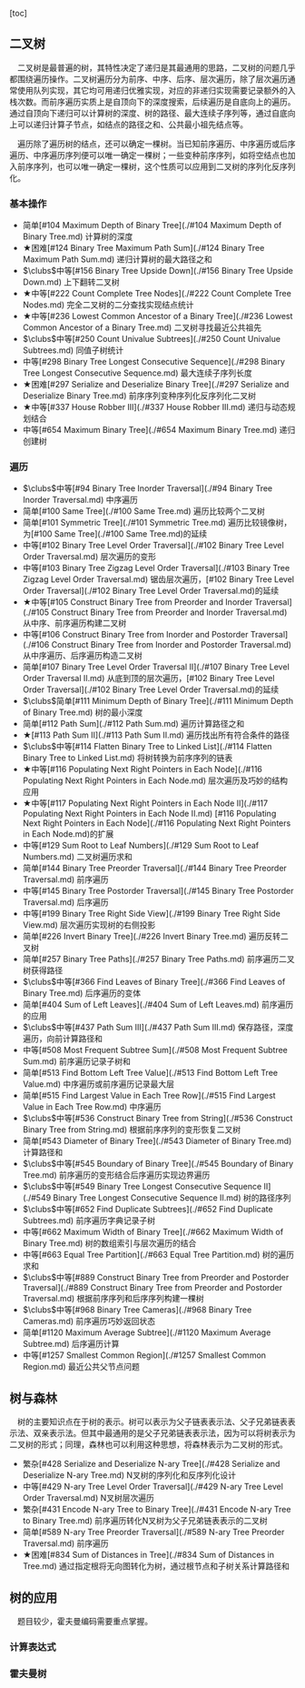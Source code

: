 [toc]

## 二叉树

&emsp;二叉树是最普遍的树，其特性决定了递归是其最通用的思路，二叉树的问题几乎都围绕遍历操作。二叉树遍历分为前序、中序、后序、层次遍历，除了层次遍历通常使用队列实现，其它均可用递归优雅实现，对应的非递归实现需要记录额外的入栈次数。而前序遍历实质上是自顶向下的深度搜索，后续遍历是自底向上的遍历。通过自顶向下递归可以计算树的深度、树的路径、最大连续子序列等，通过自底向上可以递归计算子节点，如结点的路径之和、公共最小祖先结点等。

&emsp;遍历除了遍历树的结点，还可以确定一棵树。当已知前序遍历、中序遍历或后序遍历、中序遍历序列便可以唯一确定一棵树；一些变种前序序列，如将空结点也加入前序序列，也可以唯一确定一棵树，这个性质可以应用到二叉树的序列化反序列化。



### 基本操作

* 简单[#104 Maximum Depth of Binary Tree](./#104 Maximum Depth of Binary Tree.md)    计算树的深度
* $\bigstar$困难[#124 Binary Tree Maximum Path Sum](./#124 Binary Tree Maximum Path Sum.md)    递归计算树的最大路径之和
* $\clubs$中等[#156 Binary Tree Upside Down](./#156 Binary Tree Upside Down.md)    上下翻转二叉树
* $\bigstar$中等[#222 Count Complete Tree Nodes](./#222 Count Complete Tree Nodes.md)    完全二叉树的二分查找实现结点统计
* $\bigstar$中等[#236 Lowest Common Ancestor of a Binary Tree](./#236 Lowest Common Ancestor of a Binary Tree.md)    二叉树寻找最近公共祖先
* $\clubs$中等[#250 Count Univalue Subtrees](./#250 Count Univalue Subtrees.md)    同值子树统计
* 中等[#298 Binary Tree Longest Consecutive Sequence](./#298 Binary Tree Longest Consecutive Sequence.md)    最大连续子序列长度
* $\bigstar$困难[#297 Serialize and Deserialize Binary Tree](./#297 Serialize and Deserialize Binary Tree.md)    前序序列变种序列化反序列化二叉树
* $\bigstar$中等[#337 House Robber III](./#337 House Robber III.md)    递归与动态规划结合
* 中等[#654 Maximum Binary Tree](./#654 Maximum Binary Tree.md)    递归创建树

### 遍历

* $\clubs$中等[#94 Binary Tree Inorder Traversal](./#94 Binary Tree Inorder Traversal.md)    中序遍历
* 简单[#100 Same Tree](./#100 Same Tree.md)    遍历比较两个二叉树
* 简单[#101 Symmetric Tree](./#101 Symmetric Tree.md)    遍历比较镜像树，为[#100 Same Tree](./#100 Same Tree.md)的延续
* 中等[#102 Binary Tree Level Order Traversal](./#102 Binary Tree Level Order Traversal.md)    层次遍历的变形
* 中等[#103 Binary Tree Zigzag Level Order Traversal](./#103 Binary Tree Zigzag Level Order Traversal.md)    锯齿层次遍历，[#102 Binary Tree Level Order Traversal](./#102 Binary Tree Level Order Traversal.md)的延续
* $\bigstar$中等[#105 Construct Binary Tree from Preorder and Inorder Traversal](./#105 Construct Binary Tree from Preorder and Inorder Traversal.md)    从中序、前序遍历构建二叉树
* 中等[#106 Construct Binary Tree from Inorder and Postorder Traversal](./#106 Construct Binary Tree from Inorder and Postorder Traversal.md)    从中序遍历、后序遍历构造二叉树
* 简单[#107 Binary Tree Level Order Traversal II](./#107 Binary Tree Level Order Traversal II.md)    从底到顶的层次遍历，[#102 Binary Tree Level Order Traversal](./#102 Binary Tree Level Order Traversal.md)的延续
* $\clubs$简单[#111 Minimum Depth of Binary Tree](./#111 Minimum Depth of Binary Tree.md)    树的最小深度
* 简单[#112 Path Sum](./#112 Path Sum.md)    遍历计算路径之和
* $\bigstar$[#113 Path Sum II](./#113 Path Sum II.md)    遍历找出所有符合条件的路径
* $\clubs$中等[#114 Flatten Binary Tree to Linked List](./#114 Flatten Binary Tree to Linked List.md)    将树转换为前序序列的链表
* $\bigstar$中等[#116 Populating Next Right Pointers in Each Node](./#116 Populating Next Right Pointers in Each Node.md)    层次遍历及巧妙的结构应用
* $\bigstar$中等[#117 Populating Next Right Pointers in Each Node II](./#117 Populating Next Right Pointers in Each Node II.md)    [#116 Populating Next Right Pointers in Each Node](./#116 Populating Next Right Pointers in Each Node.md)的扩展
* 中等[#129 Sum Root to Leaf Numbers](./#129 Sum Root to Leaf Numbers.md)    二叉树遍历求和
* 简单[#144 Binary Tree Preorder Traversal](./#144 Binary Tree Preorder Traversal.md)    前序遍历
* 中等[#145 Binary Tree Postorder Traversal](./#145 Binary Tree Postorder Traversal.md)    后序遍历
* 中等[#199 Binary Tree Right Side View](./#199 Binary Tree Right Side View.md)   层次遍历实现树的右侧投影
* 简单[#226 Invert Binary Tree](./#226 Invert Binary Tree.md)    遍历反转二叉树
* 简单[#257 Binary Tree Paths](./#257 Binary Tree Paths.md)    前序遍历二叉树获得路径
* $\clubs$中等[#366 Find Leaves of Binary Tree](./#366 Find Leaves of Binary Tree.md)    后序遍历的变体
* 简单[#404 Sum of Left Leaves](./#404 Sum of Left Leaves.md)    前序遍历的应用
* $\clubs$中等[#437 Path Sum III](./#437 Path Sum III.md)    保存路径，深度遍历，向前计算路径和
* 中等[#508 Most Frequent Subtree Sum](./#508 Most Frequent Subtree Sum.md)    前序遍历记录子树和
* 简单[#513 Find Bottom Left Tree Value](./#513 Find Bottom Left Tree Value.md)    中序遍历或前序遍历记录最大层
* 简单[#515 Find Largest Value in Each Tree Row](./#515 Find Largest Value in Each Tree Row.md)    中序遍历
* $\clubs$中等[#536 Construct Binary Tree from String](./#536 Construct Binary Tree from String.md)    根据前序序列的变形恢复二叉树
* 简单[#543 Diameter of Binary Tree](./#543 Diameter of Binary Tree.md)    计算路径和
* $\clubs$中等[#545 Boundary of Binary Tree](./#545 Boundary of Binary Tree.md)    前序遍历的变形结合后序遍历实现边界遍历
* $\clubs$中等[#549 Binary Tree Longest Consecutive Sequence II](./#549 Binary Tree Longest Consecutive Sequence II.md)    树的路径序列
* $\clubs$中等[#652 Find Duplicate Subtrees](./#652 Find Duplicate Subtrees.md)    前序遍历字典记录子树
* 中等[#662 Maximum Width of Binary Tree](./#662 Maximum Width of Binary Tree.md)    树的数组索引与层次遍历的结合
* 中等[#663 Equal Tree Partition](./#663 Equal Tree Partition.md)    树的遍历求和
* $\clubs$中等[#889 Construct Binary Tree from Preorder and Postorder Traversal](./#889 Construct Binary Tree from Preorder and Postorder Traversal.md)    根据前序序列和后序序列构建一棵树
* $\clubs$中等[#968 Binary Tree Cameras](./#968 Binary Tree Cameras.md)    前序遍历巧妙返回状态
* 简单[#1120 Maximum Average Subtree](./#1120 Maximum Average Subtree.md)    后序遍历计算
* 中等[#1257 Smallest Common Region](./#1257 Smallest Common Region.md)    最近公共父节点问题

## 树与森林

&emsp;树的主要知识点在于树的表示。树可以表示为父子链表表示法、父子兄弟链表表示法、双亲表示法。但其中最通用的是父子兄弟链表表示法，因为可以将树表示为二叉树的形式；同理，森林也可以利用这种思想，将森林表示为二叉树的形式。

* 繁杂[#428 Serialize and Deserialize N-ary Tree](./#428 Serialize and Deserialize N-ary Tree.md)    N叉树的序列化和反序列化设计
* 中等[#429 N-ary Tree Level Order Traversal](./#429 N-ary Tree Level Order Traversal.md)    N叉树层次遍历
* 繁杂[#431 Encode N-ary Tree to Binary Tree](./#431 Encode N-ary Tree to Binary Tree.md)    前序遍历转化N叉树为父子兄弟链表表示的二叉树
* 简单[#589 N-ary Tree Preorder Traversal](./#589 N-ary Tree Preorder Traversal.md)    前序遍历
* $\bigstar$困难[#834 Sum of Distances in Tree](./#834 Sum of Distances in Tree.md)    通过指定根将无向图转化为树，通过根节点和子树关系计算路径和

## 树的应用

&emsp;题目较少，霍夫曼编码需要重点掌握。

### 计算表达式



### 霍夫曼树

